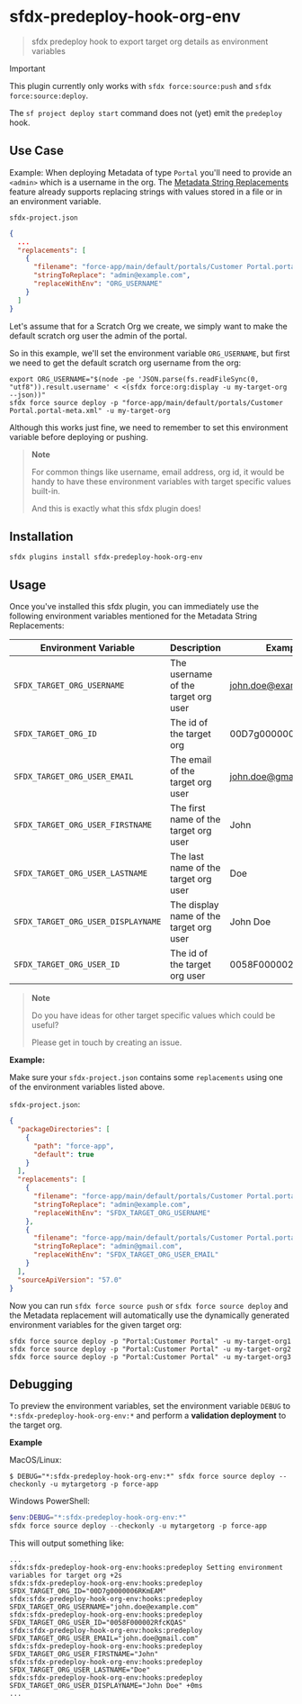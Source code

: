 # sfdx-predeploy-hook-org-env

> sfdx predeploy hook to export target org details as environment variables

> [!IMPORTANT]
>
> This plugin currently only works with `sfdx force:source:push` and `sfdx force:source:deploy`.
>
> The `sf project deploy start` command does not (yet) emit the `predeploy` hook.

## Use Case

Example:
When deploying Metadata of type `Portal` you'll need to provide an `<admin>` which is a username in the org.
The [Metadata String Replacements](https://developer.salesforce.com/docs/atlas.en-us.sfdx_dev.meta/sfdx_dev/sfdx_dev_ws_string_replace.htm) feature already supports replacing strings with values stored in a file or in an environment variable.

`sfdx-project.json`

```json
{
  ...
  "replacements": [
    {
      "filename": "force-app/main/default/portals/Customer Portal.portal-meta.xml",
      "stringToReplace": "admin@example.com",
      "replaceWithEnv": "ORG_USERNAME"
    }
  ]
}
```

Let's assume that for a Scratch Org we create, we simply want to make the default scratch org user the admin of the portal.

So in this example, we'll set the environment variable `ORG_USERNAME`, but first we need to get the default scratch org username from the org:

```console
export ORG_USERNAME="$(node -pe 'JSON.parse(fs.readFileSync(0, "utf8")).result.username' < <(sfdx force:org:display -u my-target-org --json))"
sfdx force source deploy -p "force-app/main/default/portals/Customer Portal.portal-meta.xml" -u my-target-org
```

Although this works just fine, we need to remember to set this environment variable before deploying or pushing.

> **Note**
>
> For common things like username, email address, org id, it would be handy to have these environment variables with target specific values built-in.
>
> And this is exactly what this sfdx plugin does!

## Installation

```console
sfdx plugins install sfdx-predeploy-hook-org-env
```

## Usage

Once you've installed this sfdx plugin, you can immediately use the following environment variables mentioned for the Metadata String Replacements:

| Environment Variable               | Description                             | Example              |
| ---------------------------------- | --------------------------------------- | -------------------- |
| `SFDX_TARGET_ORG_USERNAME`         | The username of the target org user     | john.doe@example.com |
| `SFDX_TARGET_ORG_ID`               | The id of the target org                | 00D7g0000006RKmEAM   |
| `SFDX_TARGET_ORG_USER_EMAIL`       | The email of the target org user        | john.doe@gmail.com   |
| `SFDX_TARGET_ORG_USER_FIRSTNAME`   | The first name of the target org user   | John                 |
| `SFDX_TARGET_ORG_USER_LASTNAME`    | The last name of the target org user    | Doe                  |
| `SFDX_TARGET_ORG_USER_DISPLAYNAME` | The display name of the target org user | John Doe             |
| `SFDX_TARGET_ORG_USER_ID`          | The id of the target org user           | 0058F000002RfcKQAS   |

> **Note**
>
> Do you have ideas for other target specific values which could be useful?
>
> Please get in touch by creating an issue.

**Example:**

Make sure your `sfdx-project.json` contains some `replacements` using one of the environment variables listed above.

`sfdx-project.json`:

```json
{
  "packageDirectories": [
    {
      "path": "force-app",
      "default": true
    }
  ],
  "replacements": [
    {
      "filename": "force-app/main/default/portals/Customer Portal.portal-meta.xml",
      "stringToReplace": "admin@example.com",
      "replaceWithEnv": "SFDX_TARGET_ORG_USERNAME"
    },
    {
      "filename": "force-app/main/default/portals/Customer Portal.portal-meta.xml",
      "stringToReplace": "admin@gmail.com",
      "replaceWithEnv": "SFDX_TARGET_ORG_USER_EMAIL"
    }
  ],
  "sourceApiVersion": "57.0"
}
```

Now you can run `sfdx force source push` or `sfdx force source deploy` and the Metadata replacement will automatically use the dynamically generated environment variables for the given target org:

```console
sfdx force source deploy -p "Portal:Customer Portal" -u my-target-org1
sfdx force source deploy -p "Portal:Customer Portal" -u my-target-org2
sfdx force source deploy -p "Portal:Customer Portal" -u my-target-org3
```

## Debugging

To preview the environment variables, set the environment variable `DEBUG` to `*:sfdx-predeploy-hook-org-env:*` and perform a **validation deployment** to the target org.

**Example**

MacOS/Linux:

```console
$ DEBUG="*:sfdx-predeploy-hook-org-env:*" sfdx force source deploy --checkonly -u mytargetorg -p force-app
```

Windows PowerShell:

```powershell
$env:DEBUG="*:sfdx-predeploy-hook-org-env:*"
sfdx force source deploy --checkonly -u mytargetorg -p force-app
```

This will output something like:

```
...
sfdx:sfdx-predeploy-hook-org-env:hooks:predeploy Setting environment variables for target org +2s
sfdx:sfdx-predeploy-hook-org-env:hooks:predeploy SFDX_TARGET_ORG_ID="00D7g0000006RKmEAM"
sfdx:sfdx-predeploy-hook-org-env:hooks:predeploy SFDX_TARGET_ORG_USERNAME="john.doe@example.com"
sfdx:sfdx-predeploy-hook-org-env:hooks:predeploy SFDX_TARGET_ORG_USER_ID="0058F000002RfcKQAS"
sfdx:sfdx-predeploy-hook-org-env:hooks:predeploy SFDX_TARGET_ORG_USER_EMAIL="john.doe@gmail.com"
sfdx:sfdx-predeploy-hook-org-env:hooks:predeploy SFDX_TARGET_ORG_USER_FIRSTNAME="John"
sfdx:sfdx-predeploy-hook-org-env:hooks:predeploy SFDX_TARGET_ORG_USER_LASTNAME="Doe"
sfdx:sfdx-predeploy-hook-org-env:hooks:predeploy SFDX_TARGET_ORG_USER_DISPLAYNAME="John Doe" +0ms
...
```
